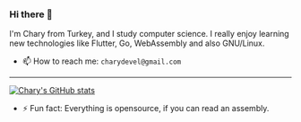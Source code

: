 ### Hi there 👋
I'm Chary from Turkey, and I study computer science. I really enjoy learning new technologies like Flutter, Go, WebAssembly and also GNU/Linux.
- 📫 How to reach me: 
`charydevel@gmail.com`

- - -
[![Chary's GitHub stats](https://github-readme-stats.vercel.app/api?username=charynepesov)](https://github.com/anuraghazra/github-readme-stats)
<!--
**charynepesov/charynepesov** is a ✨ _special_ ✨ repository because its `README.md` (this file) appears on your GitHub profile.

Here are some ideas to get you started:

- 🔭 I’m currently working on ...
- 🌱 I’m currently learning ...
- 👯 I’m looking to collaborate on ...
- 🤔 I’m looking for help with ...
- 💬 Ask me about ...

- 😄 Pronouns: ...
 ...
-->
- ⚡ Fun fact: Everything is opensource, if you can read an assembly. 

